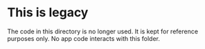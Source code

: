 # This is legacy

The code in this directory is no longer used. It is kept for reference purposes only. No app code interacts with this folder.
